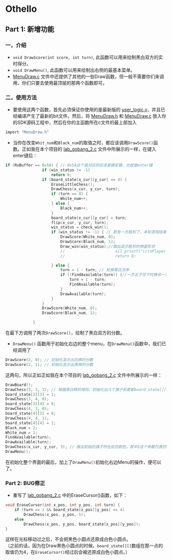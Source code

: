# Othello

## Part 1: 新增功能

### 一，介绍
* `void DrawScore(int score, int turn)`, 此函数可以用来绘制黑白双方的实时得分。
* `void DrawMenu()`, 此函数可以用来绘制出右侧的最基本菜单。
* [MenuDraw.c](https://github.com/SmartSys-28/Othello/blob/master/lab_gobang_2/SDK/SDK_Export/lab_gobang_2/src/MenuDraw.c) 文件中还提供了其他的一些Draw函数，但一般不需要你们来调用，你们只要去使用最顶层的那两个函数即可。

### 二，使用方法
* 要使用这两个函数，首先必须保证你使用的是最新版的 [user_logic.v](https://github.com/SmartSys-28/Othello/blob/master/lab_gobang_2/pcores/vga_ip_v1_00_a/hdl/verilog/user_logic.v)，并且已经编译产生了最新的bit文件。然后，将 [MenuDraw.h](https://github.com/SmartSys-28/Othello/blob/master/lab_gobang_2/SDK/SDK_Export/lab_gobang_2/src/MenuDraw.h) 和 [MenuDraw.c](https://github.com/SmartSys-28/Othello/blob/master/lab_gobang_2/SDK/SDK_Export/lab_gobang_2/src/MenuDraw.c) 放入你的SDK源码工程中，然后在你的主函数所在c文件的最上部加入
```c
import "MenuDraw.h"
```

* 当你在改变`Whit_num`和`Black_num`的取值之时，都应该调用`DrawScore()`函数。正如我在本个项目的 [lab_gobang_2.c](https://github.com/SmartSys-28/Othello/blob/master/lab_gobang_2/SDK/SDK_Export/lab_gobang_2/src/lab_gobang_2.c) 文件中所展示的一样，在键入enter键后：
```c
if (RxBuffer == 0x5A) { // 0x5A这个值对应的应该是确定键，也就是enter键
				if (win_status != -1)
					return 0;
				if (board_state[x_cur][y_cur] == 4) {
					EraseLittleChess();
					DrawChess(x_cur, y_cur, turn);
					if (turn == 0) {
						White_num++;
					} else {
						Black_num++;
					}
					board_state[x_cur][y_cur] = turn;
					flip(x_cur, y_cur, turn);
					win_status = check_win();
					if (win_status != -1) { // 若有一方胜利了，本轮游戏结束
						DrawScore(White_num, 0);
						DrawScore(Black_num, 1);
						Draw_win(win_status);//画出显示胜利的棋盘形状
						//						xil_printf("\r\nPlayer %x wins!\r\n", turn + 1);
						//						return 0;

					} else {
						turn = 1 - turn; // 轮换黑白次序
						if (!FindAvailable(turn)) {//一方五子可下时换另一方下
							turn = 1 - turn;
							FindAvailable(turn);
						}
						DrawAvailable(turn);
					}
				}
				DrawScore(White_num, 0);
				DrawScore(Black_num, 1);

			}
```
在最下方调用了两次`DrawScore()`，绘制了黑白双方的分数。

* `DrawMenu()` 函数用于初始化右边的整个menu，在`DrawMenu()`函数中，我们已经调用了
```c
DrawScore(2, 0); // 初始化显示出白棋的分数
DrawScore(2, 1); // 初始化显示出黑棋的分数
```
这两句，所以正如正如我在本个项目的 [lab_gobang_2.c](https://github.com/SmartSys-28/Othello/blob/master/lab_gobang_2/SDK/SDK_Export/lab_gobang_2/src/lab_gobang_2.c) 文件中所展示的一样：
```c
DrawBoard();
DrawChess(3, 3, 1); // 根据黑白棋的规则，初始化出几个旗子和更新board_state[][]数组
board_state[3][3] = 1;
DrawChess(3, 4, 0);
board_state[3][4] = 0;
DrawChess(4, 3, 0);
board_state[4][3] = 0;
DrawChess(4, 4, 1);
board_state[4][4] = 1;
Black_num = 2;
White_num = 2;
FindAvailable(turn);
DrawAvailable(turn);
DrawChess(x_cur, y_cur, 3); // 画出初始的旗子所在处的颜色，其中3这个参数代表的颜色应该是移动的光标的颜色
DrawMenu();
```
在初始化整个界面的最后，加上了`DrawMenu()`初始化右边Menu的操作，便可以了。

### Part 2: BUG修正
* 重写了 [lab_gobang_2.c](https://github.com/SmartSys-28/Othello/blob/master/lab_gobang_2/SDK/SDK_Export/lab_gobang_2/src/lab_gobang_2.c) 中的EraseCursor()函数，如下：
```c
void EraseCursor(int x_pos, int y_pos, int turn) {
	if (turn == 1 && board_state[x_pos][y_pos] == 4)
		DrawChess(x_pos, y_pos, 5);
	else
		DrawChess(x_pos, y_pos, board_state[x_pos][y_pos]);
}
```
这样在光标移动过之后，不会把黑色小圆点还原成白色小圆点。<br>
（之前的话，因为在Draw黑色小圆点的时候，`board_state[][]`数组在那一点的取值仍为4，在`EraseCursor()`经过后会被还原成白色小圆点。）
